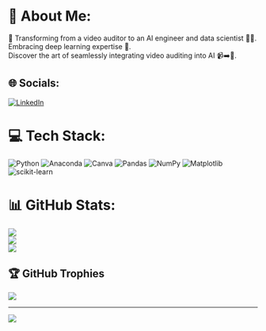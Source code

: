 # 💫 About Me:
🎥 Transforming from a video auditor to an AI engineer and data scientist 🤖🧠. <br>Embracing deep learning expertise 🚀. <br>Discover the art of seamlessly integrating video auditing into AI 📹➡️🤖.


## 🌐 Socials:
[![LinkedIn](https://img.shields.io/badge/LinkedIn-%230077B5.svg?logo=linkedin&logoColor=white)](https://linkedin.com/in/https://www.linkedin.com/in/dharick-anvar-a4331a47/) 

# 💻 Tech Stack:
![Python](https://img.shields.io/badge/python-3670A0?style=for-the-badge&logo=python&logoColor=ffdd54) ![Anaconda](https://img.shields.io/badge/Anaconda-%2344A833.svg?style=for-the-badge&logo=anaconda&logoColor=white) ![Canva](https://img.shields.io/badge/Canva-%2300C4CC.svg?style=for-the-badge&logo=Canva&logoColor=white) ![Pandas](https://img.shields.io/badge/pandas-%23150458.svg?style=for-the-badge&logo=pandas&logoColor=white) ![NumPy](https://img.shields.io/badge/numpy-%23013243.svg?style=for-the-badge&logo=numpy&logoColor=white) ![Matplotlib](https://img.shields.io/badge/Matplotlib-%23ffffff.svg?style=for-the-badge&logo=Matplotlib&logoColor=black) ![scikit-learn](https://img.shields.io/badge/scikit--learn-%23F7931E.svg?style=for-the-badge&logo=scikit-learn&logoColor=white)
# 📊 GitHub Stats:
![](https://github-readme-stats.vercel.app/api?username=dharickanvar&theme=dark&hide_border=false&include_all_commits=false&count_private=false)<br/>
![](https://github-readme-streak-stats.herokuapp.com/?user=dharickanvar&theme=dark&hide_border=false)<br/>
![](https://github-readme-stats.vercel.app/api/top-langs/?username=dharickanvar&theme=dark&hide_border=false&include_all_commits=false&count_private=false&layout=compact)

## 🏆 GitHub Trophies
![](https://github-profile-trophy.vercel.app/?username=dharickanvar&theme=radical&no-frame=false&no-bg=true&margin-w=4)

---
[![](https://visitcount.itsvg.in/api?id=dharickanvar&icon=0&color=0)](https://visitcount.itsvg.in)

<!-- Proudly created with GPRM ( https://gprm.itsvg.in ) -->
